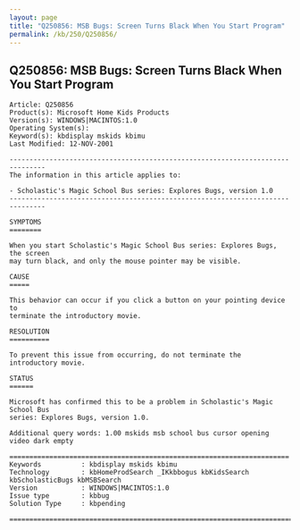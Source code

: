 ```yaml
---
layout: page
title: "Q250856: MSB Bugs: Screen Turns Black When You Start Program"
permalink: /kb/250/Q250856/
---
```


## Q250856: MSB Bugs: Screen Turns Black When You Start Program

	Article: Q250856
	Product(s): Microsoft Home Kids Products
	Version(s): WINDOWS|MACINTOS:1.0
	Operating System(s): 
	Keyword(s): kbdisplay mskids kbimu
	Last Modified: 12-NOV-2001
	
	-------------------------------------------------------------------------------
	The information in this article applies to:
	
	- Scholastic's Magic School Bus series: Explores Bugs, version 1.0 
	-------------------------------------------------------------------------------
	
	SYMPTOMS
	========
	
	When you start Scholastic's Magic School Bus series: Explores Bugs, the screen
	may turn black, and only the mouse pointer may be visible.
	
	CAUSE
	=====
	
	This behavior can occur if you click a button on your pointing device to
	terminate the introductory movie.
	
	RESOLUTION
	==========
	
	To prevent this issue from occurring, do not terminate the introductory movie.
	
	STATUS
	======
	
	Microsoft has confirmed this to be a problem in Scholastic's Magic School Bus
	series: Explores Bugs, version 1.0.
	
	Additional query words: 1.00 mskids msb school bus cursor opening video dark empty
	
	======================================================================
	Keywords          : kbdisplay mskids kbimu 
	Technology        : kbHomeProdSearch _IKkbbogus kbKidsSearch kbScholasticBugs kbMSBSearch
	Version           : WINDOWS|MACINTOS:1.0
	Issue type        : kbbug
	Solution Type     : kbpending
	
	=============================================================================
	
